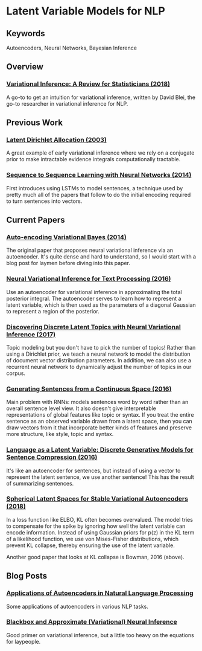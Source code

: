 # Latent Variable Models for NLP

## Keywords 
Autoencoders, Neural Networks, Bayesian Inference

## Overview
### [Variational Inference: A Review for Statisticians (2018)](https://arxiv.org/pdf/1601.00670.pdf)
A go-to to get an intuition for variational inference, written by David Blei, the go-to researcher in variational inference for NLP.

## Previous Work
### [Latent Dirichlet Allocation (2003)](http://www.jmlr.org/papers/volume3/blei03a/blei03a.pdf)
A great example of early variational inference where we rely on a conjugate prior to make intractable evidence integrals computationally tractable.

### [Sequence to Sequence Learning with Neural Networks (2014)](https://arxiv.org/pdf/1409.3215.pdf)
First introduces using LSTMs to model sentences, a technique used by pretty much all of the papers that follow to do the initial encoding required to turn sentences into vectors.

## Current Papers
### [Auto-encoding Variational Bayes (2014)](https://arxiv.org/pdf/1312.6114.pdf)
The original paper that proposes neural variational inference via an autoencoder. It's quite dense and hard to understand, so I would start with a blog post for laymen before diving into this paper.

### [Neural Variational Inference for Text Processing (2016)](https://arxiv.org/pdf/1511.06038.pdf)
Use an autoencoder for variational inference in approximating the total posterior integral. The autoencoder serves to learn how to represent a latent variable, which is then used as the parameters of a diagonal Gaussian to represent a region of the posterior.

### [Discovering Discrete Latent Topics with Neural Variational Inference (2017)](https://arxiv.org/pdf/1706.00359.pdf)
Topic modeling but you don't have to pick the number of topics! Rather than using a Dirichlet prior, we teach a neural network to model the distribution of document vector distribution parameters. In addition, we can also use a recurrent neural network to dynamically adjust the number of topics in our corpus.

### [Generating Sentences from a Continuous Space (2016)](https://arxiv.org/pdf/1511.06349.pdf)
Main problem with RNNs: models sentences word by word rather than an overall sentence level view. It also doesn't
give interpretable representations of global features like topic or syntax. If you treat the entire sentence as an observed variable drawn from a latent space, then you can draw vectors from it that incorporate better kinds of features and preserve more structure, like style, topic and syntax.

### [Language as a Latent Variable: Discrete Generative Models for Sentence Compression (2016)](https://arxiv.org/pdf/1609.07317.pdf)
It's like an autoencoder for sentences, but instead of using a vector to represent the latent sentence, we use another sentence! This has the result of summarizing sentences.

### [Spherical Latent Spaces for Stable Variational Autoencoders (2018)](https://arxiv.org/pdf/1808.10805.pdf)
In a loss function like ELBO, KL often becomes overvalued. The model tries to compensate for the spike by ignoring how well the latent variable can encode information. Instead of using Gaussian priors for p(z) in the KL term of a likelihood function, we use von Mises-Fisher distributions, which prevent KL collapse, thereby ensuring the use of the latent variable.

Another good paper that looks at KL collapse is Bowman, 2016 (above).

## Blog Posts
### [Applications of Autoencoders in Natural Language Processing](https://www.doc.ic.ac.uk/~js4416/163/website/nlp/)
Some applications of autoencoders in various NLP tasks.

### [Blackbox and Approximate (Variational) Neural Inference](http://akashgit.github.io/Neural-Variational-Inference/)
Good primer on variational inference, but a little too heavy on the equations for laypeople.